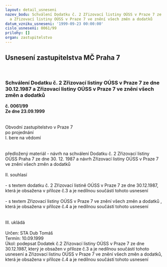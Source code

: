 ```yaml
---
layout: detail_usneseni
nazev_bodu: Schválení Dodatku č. 2 Zřizovací listiny OÚSS v Praze 7 ze dne 30.12.1987
  a Zřizovací listiny OÚSS v Praze 7 ve znění všech změn a dodatků
datum_vzniku_usneseni: '1999-09-23 00:00:00'
cislo_usneseni: 0061/99
prilohy: []
organ: zastupitelstvo
---
```

<div id="ucUsn_pList" class="usn">
	<span><h2>Usnesení zastupitelstva MČ Praha 7 </h2>
<br></span><div class="standBody">
<span><h3>Schválení Dodatku č. 2 Zřizovací listiny OÚSS v Praze 7 ze dne 30.12.1987 a Zřizovací listiny OÚSS v Praze 7 ve znění všech změn a dodatků</h3></span><div class="center">
		<strong>č. 0061/99</strong><br>
	</div>
<div class="center">
		<strong>Ze dne 23.09.1999</strong><br><br>
	</div>
<br>Obvodní zastupitelstvo v Praze 7<br>po projednání<br>I.	bere na vědomí<br><br> <br>předložený materiál - návrh na schválení Dodatku č. 2 Zřizovací listiny OÚSS Praha 7 ze dne 30. 12. 1987 a návrh Zřizovací listiny OÚSS v Praze 7 ve znění všech změn a dodatků<br><br>II. souhlasí <br><br>- s textem dodatku č. 2 Zřizovací listině OÚSS v Praze 7 ze dne 30.12.1987, která je obsažena v příloze č.3 a je nedílnou součástí tohoto usnesení<br><br>- s textem Zřizovací listiny OÚSS v Praze 7 ve znění všech změn a dodatků , která je obsažena v příloze č.4  a je nedílnou součástí tohoto usnesení<br><br><br>III. ukládá <br><br>  Určen:	     	STA Dub Tomáš<br>Termín: 10.09.1999<br>Úkol:	podepsat Dodatek č.2 Zřizovací listiny OÚSS v Praze 7 ze dne 30.12.1987, který je obsažen v příloze č.3 a je nedílnou součástí tohoto usnesení  a Zřizovací listinu OÚSS v Praze 7 ve znění všech změn a dodatků, která je obsažena v příloze č.4 a je nedílnou součástí tohoto usnesení<br><br>
</div>
</div>